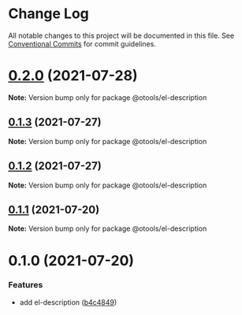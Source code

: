 # Change Log

All notable changes to this project will be documented in this file.
See [Conventional Commits](https://conventionalcommits.org) for commit guidelines.

# [0.2.0](https://github.com/owenvip/outils/compare/v0.1.3...v0.2.0) (2021-07-28)

**Note:** Version bump only for package @otools/el-description





## [0.1.3](https://github.com/owenvip/outils/compare/v0.1.2...v0.1.3) (2021-07-27)

**Note:** Version bump only for package @otools/el-description





## [0.1.2](https://github.com/owenvip/outils/compare/v0.1.1...v0.1.2) (2021-07-27)

**Note:** Version bump only for package @otools/el-description





## [0.1.1](https://github.com/owenvip/outils/compare/v0.1.0...v0.1.1) (2021-07-20)

**Note:** Version bump only for package @otools/el-description





# 0.1.0 (2021-07-20)


### Features

* add el-description ([b4c4849](https://github.com/owenvip/outils/commit/b4c48494a6979dd2c01d54f3d191aa35f4b302f3))
